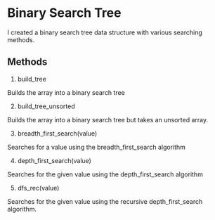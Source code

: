 # Binary Search Tree

I created a binary search tree data structure with various searching methods. 

## Methods

1. build_tree

Builds the array into a binary search tree

2. build_tree_unsorted

Builds the array into a binary search tree but takes an unsorted array.

3. breadth_first_search(value)

Searches for a value using the breadth_first_search algorithm

4. depth_first_search(value)

Searches for the given value using the depth_first_search algorithm

5. dfs_rec(value)

Searches for the given value using the recursive depth_first_search algorithm.
